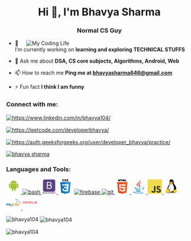 <h1 align="center" >Hi 👋, I'm Bhavya Sharma</h1>
<h3 align="center">Normal CS Guy</h3>
 
 <img align="right" alt="My Coding Life" src="https://media.giphy.com/media/Ah3zHH7hvsSB2/giphy.gif" width="450" >
 
- 🔭 I’m currently working on **learning and exploring TECHNICAL STUFFS**

- 💬 Ask me about **DSA, CS core subjects, Algorithms, Android, Web**

- 📫 How to reach me **Ping me at bhavyasharma646@gmail.com**
<!--
- 📄 Know about my experiences [https://harshitdolu.github.io/bhavyasharma/](https://harshitdolu.github.io/bhavyasharma/)
-->
- ⚡ Fun fact **I think I am funny**

<h3 align="left">Connect with me:</h3>
<p align="left">
 
<a href="https://www.linkedin.com/in/bhavya104/" target="blank"><img align="center" src="https://cdn.jsdelivr.net/npm/simple-icons@3.0.1/icons/linkedin.svg" alt="https://www.linkedin.com/in/bhavya104/" height="30" width="40" /></a>

<a href="https://leetcode.com/developerbhavya/" target="blank"><img align="center" src="https://cdn.jsdelivr.net/npm/simple-icons@3.0.1/icons/leetcode.svg" alt="https://leetcode.com/developerbhavya/" height="30" width="40" /></a>

 <a href="https://auth.geeksforgeeks.org/user/developer_bhavya/practice/" target="blank"><img align="center" src="https://cdn.jsdelivr.net/npm/simple-icons@3.0.1/icons/geeksforgeeks.svg" alt="https://auth.geeksforgeeks.org/user/developer_bhavya/practice/" height="30" width="40" /></a>
 
 <a href="https://developerbhavya.medium.com/" target="blank"><img align="center" src="https://user-images.githubusercontent.com/54014998/118653598-55471080-b805-11eb-9ea8-a7da5c2f4d4a.png" alt="bhavya sharma" height="30" width="40" /></a> 
 
</p>

<h3 align="left">Languages and Tools:</h3>
<p align="left"> <a href="https://developer.android.com" target="_blank"> <img src="https://raw.githubusercontent.com/devicons/devicon/master/icons/android/android-original-wordmark.svg" alt="android" width="40" height="40"/> </a> <a href="https://www.gnu.org/software/bash/" target="_blank"> <img src="https://www.vectorlogo.zone/logos/gnu_bash/gnu_bash-icon.svg" alt="bash" width="40" height="40"/> </a> <a href="https://getbootstrap.com" target="_blank"> <img src="https://raw.githubusercontent.com/devicons/devicon/master/icons/bootstrap/bootstrap-plain-wordmark.svg" alt="bootstrap" width="40" height="40"/> </a> <!--<a href="https://www.cprogramming.com/" target="_blank"> <img src="https://raw.githubusercontent.com/devicons/devicon/master/icons/c/c-original.svg" alt="c" width="40" height="40"/> </a> <a href="https://www.w3schools.com/cpp/" target="_blank"> <img src="https://raw.githubusercontent.com/devicons/devicon/master/icons/cplusplus/cplusplus-original.svg" alt="cplusplus" width="40" height="40"/> </a> <a href="https://www.w3schools.com/css/" target="_blank">--> <img src="https://raw.githubusercontent.com/devicons/devicon/master/icons/css3/css3-original-wordmark.svg" alt="css3" width="40" height="40"/> </a> <!--<a href="https://www.djangoproject.com/" target="_blank"> <img src="https://raw.githubusercontent.com/devicons/devicon/master/icons/django/django-original.svg" alt="django" width="40" height="40"/> </a> --> <a href="https://firebase.google.com/" target="_blank"> <img src="https://www.vectorlogo.zone/logos/firebase/firebase-icon.svg" alt="firebase" width="40" height="40"/> </a> <!--<a href="https://flask.palletsprojects.com/" target="_blank"> <img src="https://www.vectorlogo.zone/logos/pocoo_flask/pocoo_flask-icon.svg" alt="flask" width="40" height="40"/> </a>--> <a href="https://git-scm.com/" target="_blank"> <img src="https://www.vectorlogo.zone/logos/git-scm/git-scm-icon.svg" alt="git" width="40" height="40"/> </a> <a href="https://www.w3.org/html/" target="_blank"> <img src="https://raw.githubusercontent.com/devicons/devicon/master/icons/html5/html5-original-wordmark.svg" alt="html5" width="40" height="40"/> </a> <a href="https://www.java.com" target="_blank"> <img src="https://raw.githubusercontent.com/devicons/devicon/master/icons/java/java-original.svg" alt="java" width="40" height="40"/> </a> <a href="https://developer.mozilla.org/en-US/docs/Web/JavaScript" target="_blank"> <img src="https://raw.githubusercontent.com/devicons/devicon/master/icons/javascript/javascript-original.svg" alt="javascript" width="40" height="40"/> </a> <a href="https://www.linux.org/" target="_blank"> <img src="https://raw.githubusercontent.com/devicons/devicon/master/icons/linux/linux-original.svg" alt="linux" width="40" height="40"/> </a> <!--<a href="https://www.microsoft.com/en-us/sql-server" target="_blank"> <img src="https://cdn.worldvectorlogo.com/logos/microsoft-sql-server.svg" alt="mssql" width="40" height="40"/> --> </a> <a href="https://www.mysql.com/" target="_blank"> <img src="https://raw.githubusercontent.com/devicons/devicon/master/icons/mysql/mysql-original-wordmark.svg" alt="mysql" width="40" height="40"/> </a> <!-- <a href="https://opencv.org/" target="_blank"> <img src="https://www.vectorlogo.zone/logos/opencv/opencv-icon.svg" alt="opencv" width="40" height="40"/> </a> --><a href="https://www.oracle.com/" target="_blank"> <img src="https://raw.githubusercontent.com/devicons/devicon/master/icons/oracle/oracle-original.svg" alt="oracle" width="40" height="40"/> </a> <!--<a href="https://www.postgresql.org" target="_blank"> <img src="https://raw.githubusercontent.com/devicons/devicon/master/icons/postgresql/postgresql-original-wordmark.svg" alt="postgresql" width="40" height="40"/> </a> <a href="https://www.python.org" target="_blank"> <img src="https://raw.githubusercontent.com/devicons/devicon/master/icons/python/python-original.svg" alt="python" width="40" height="40"/> </a> <a href="https://www.tensorflow.org" target="_blank"> <img src="https://www.vectorlogo.zone/logos/tensorflow/tensorflow-icon.svg" alt="tensorflow" width="40" height="40"/> </a> </p> -->

<p><img align="left" src="https://github-readme-stats.vercel.app/api/top-langs?username=bhavya104&show_icons=true&locale=en&layout=compact" alt="bhavya104" /></p>

<p>&nbsp;<img align="center" src="https://github-readme-stats.vercel.app/api?username=bhavya104&show_icons=true&locale=en" alt="bhavya104" /></p>

<p><img align="center" src="https://github-readme-streak-stats.herokuapp.com/?user=bhavya104&" alt="bhavya104" /></p>
